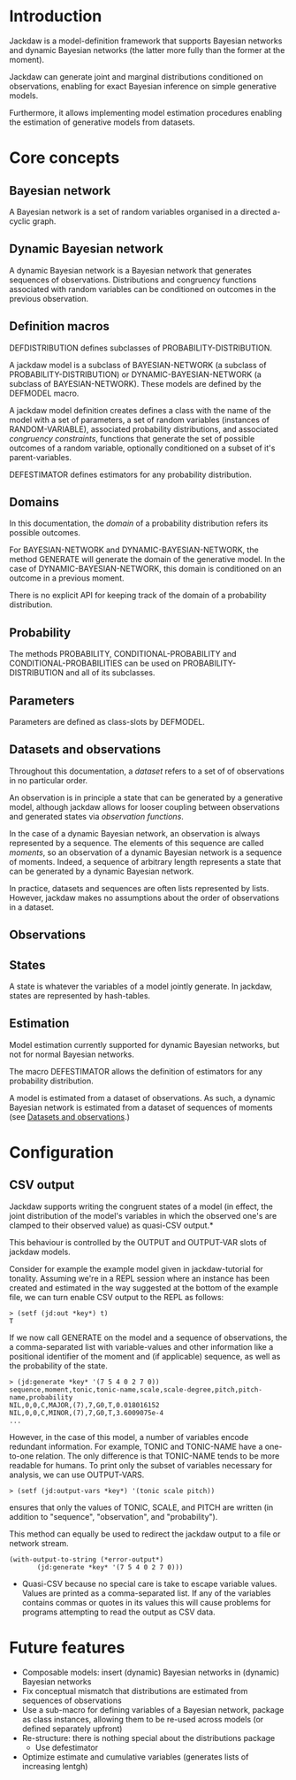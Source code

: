 # Introduction

Jackdaw is a model-definition framework that supports Bayesian networks and dynamic Bayesian networks (the latter more fully than the former at the moment).

Jackdaw can generate joint and marginal distributions conditioned on observations, enabling for exact Bayesian inference on simple generative models.

Furthermore, it allows implementing model estimation procedures enabling the estimation of generative models from datasets.

# Core concepts



## Bayesian network

A Bayesian network is a set of random variables organised in a directed a-cyclic graph.

## Dynamic Bayesian network

A dynamic Bayesian network is a Bayesian network that generates sequences of observations. Distributions and congruency functions associated with random variables can be conditioned on outcomes in the previous observation.

## Definition macros

DEFDISTRIBUTION defines subclasses of PROBABILITY-DISTRIBUTION.

A jackdaw model is a subclass of BAYESIAN-NETWORK (a subclass of PROBABILITY-DISTRIBUTION) or DYNAMIC-BAYESIAN-NETWORK (a subclass of BAYESIAN-NETWORK).
These models are defined by the DEFMODEL macro.

A jackdaw model definition creates defines a class with the name of the model with a set of parameters, a set of random variables (instances of RANDOM-VARIABLE), associated probability distributions, and associated *congruency constraints*, functions that generate the set of possible outcomes of a random variable, optionally conditioned on a subset of it's parent-variables.

DEFESTIMATOR defines estimators for any probability distribution.

## Domains

In this documentation, the *domain* of a probability distribution refers its possible outcomes.

For BAYESIAN-NETWORK and DYNAMIC-BAYESIAN-NETWORK, the method GENERATE will generate the domain of the generative model. In the case of DYNAMIC-BAYESIAN-NETWORK, this domain is conditioned on an outcome in a previous moment.

There is no explicit API for keeping track of the domain of a probability distribution.

## Probability

The methods PROBABILITY, CONDITIONAL-PROBABILITY and CONDITIONAL-PROBABILITIES can be used on PROBABILITY-DISTRIBUTION and all of its subclasses.

## Parameters

Parameters are defined as class-slots by DEFMODEL.

## Datasets and observations

Throughout this documentation, a *dataset* refers to a set of of observations in no particular order.

An observation is in principle a state that can be generated by a generative model, although jackdaw allows for looser coupling between observations and generated states via *observation functions*.

In the case of a dynamic Bayesian network, an observation is always represented by a sequence. The elements of this sequence are called *moments*, so an observation of a dynamic Bayesian network is a sequence of moments. Indeed, a sequence of arbitrary length represents a state that can be generated by a dynamic Bayesian network.

In practice, datasets and sequences are often lists represented by lists. However, jackdaw makes no assumptions about the order of observations in a dataset.

## Observations

## States

A state is whatever the variables of a model jointly generate. In jackdaw, states are represented by hash-tables.

## Estimation

Model estimation currently supported for dynamic Bayesian networks, but not for normal Bayesian networks.

The macro DEFESTIMATOR allows the definition of estimators for any probability distribution.

A model is estimated from a dataset of observations. As such, a dynamic Bayesian network is estimated from a dataset of sequences of moments (see [Datasets and observations](concepts#datasets-and-observations).)

# Configuration

## CSV output

Jackdaw supports writing the congruent states of a model (in effect, the joint distribution of the model's variables in which the observed one's are clamped to their observed value) as quasi-CSV output.*

This behaviour is controlled by the OUTPUT and OUTPUT-VAR slots of jackdaw models.

Consider for example the example model given in jackdaw-tutorial for tonality. Assuming we're in a REPL session where an instance has been created and estimated in the way suggested at the bottom of the example file, we can turn enable CSV output to the REPL as follows:

```
> (setf (jd:out *key*) t)
T
```

If we now call GENERATE on the model and a sequence of observations, the a comma-separated list with variable-values and other information like a positional identifier of the moment and (if applicable) sequence, as well as the probability of the state.

```
> (jd:generate *key* '(7 5 4 0 2 7 0))
sequence,moment,tonic,tonic-name,scale,scale-degree,pitch,pitch-name,probability
NIL,0,0,C,MAJOR,(7),7,G0,T,0.018016152
NIL,0,0,C,MINOR,(7),7,G0,T,3.6009075e-4
...
```

However, in the case of this model, a number of variables encode redundant information. For example, TONIC and TONIC-NAME have a one-to-one relation. The only difference is that TONIC-NAME tends to be more readable for humans. To print only the subset of variables necessary for analysis, we can use OUTPUT-VARS.

```
> (setf (jd:output-vars *key*) '(tonic scale pitch))
```

ensures that only the values of TONIC, SCALE, and PITCH are written (in addition to "sequence", "observation", and "probability").

This method can equally be used to redirect the jackdaw output to a file or network stream.

```
(with-output-to-string (*error-output*)
	   (jd:generate *key* '(7 5 4 0 2 7 0)))
```

* Quasi-CSV because no special care is take to escape variable values. Values are printed as a comma-separated list. If any of the variables contains commas or quotes in its values this will cause problems for programs attempting to read the output as CSV data.

# Future features

* Composable models: insert (dynamic) Bayesian networks in (dynamic) Bayesian networks
* Fix conceptual mismatch that distributions are estimated from sequences of observations
* Use a sub-macro for defining variables of a Bayesian network, package as class instances, allowing them to be re-used across models (or defined separately upfront)
* Re-structure: there is nothing special about the distributions package
  * Use defestimator
* Optimize estimate and cumulative variables (generates lists of increasing lentgh)